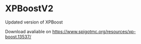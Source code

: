 # XPBoostV2
Updated version of XPBoost

Download avaliable on https://www.spigotmc.org/resources/xp-boost.13537/


